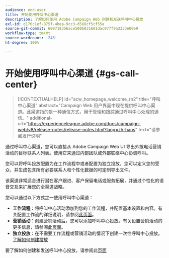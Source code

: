 ```yaml
---
audience: end-user
title: 开始使用呼叫中心渠道
description: 了解如何使用 Adobe Campaign Web 创建和发送呼叫中心投放
exl-id: d176c1ef-875f-4bea-9cc3-d568cf5cf55a
source-git-commit: 609718356ace500b831601dac077f9a3333e00e9
workflow-type: tm+mt
source-wordcount: '243'
ht-degree: 100%

---
```


# 开始使用呼叫中心渠道 {#gs-call-center}

>[!CONTEXTUALHELP]
>id="acw_homepage_welcome_rn2"
>title="呼叫中心渠道"
>abstract="Campaign Web 用户界面中现在提供呼叫中心渠道。此渠道指的是一种通信方式，用于管理和跟踪通过呼叫中心处理的通信。"
>additional-url="https://experienceleague.adobe.com/docs/campaign-web/v8/release-notes/release-notes.html?lang=zh-hans" text="请参阅发行说明"

通过呼叫中心渠道，您可以直接从 Adobe Campaign Web UI 导出外拨电话营销活动的目标联系人列表。使用它来通过内部团队或外部联络中心协调呼叫。

您可以将呼叫投放配置为在工作流程中或者配置为独立投放，您可以定义您的受众，并生成包含所有必要联系人和个性化数据的可定制导出文件。

该渠道非常适合进行潜在客户跟进、客户保留电话或服务拓展，并通过个性化的语音交互来扩展您的全渠道战略。

您可以通过以下方式之一使用呼叫中心渠道：

* **工作流程**：将呼叫中心活动添加到您的工作流程，并配置基本设置和内容。有关配置工作流的详细说明，请参阅[此页面](../workflows/gs-workflow-creation.md)。
* **营销活动**：创建营销活动后，您可以添加呼叫中心投放。有关设置营销活动的更多信息，请参阅[此页面](../campaigns/gs-campaigns.md)。
* **独立投放**：在不需要工作流程或营销活动的情况下创建一次性呼叫中心投放。[了解如何创建投放](../msg/gs-deliveries.md)

要了解如何创建和发送呼叫中心投放，请参阅此[页面](../call-center/create-call-center.md)
